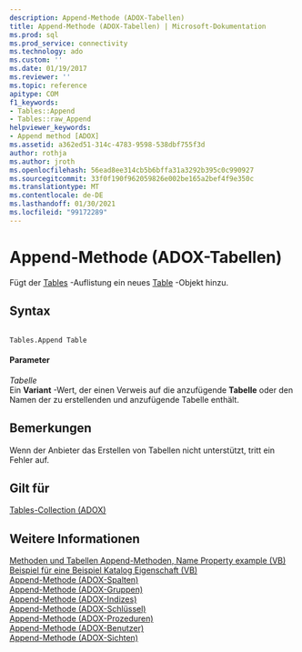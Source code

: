 ```yaml
---
description: Append-Methode (ADOX-Tabellen)
title: Append-Methode (ADOX-Tabellen) | Microsoft-Dokumentation
ms.prod: sql
ms.prod_service: connectivity
ms.technology: ado
ms.custom: ''
ms.date: 01/19/2017
ms.reviewer: ''
ms.topic: reference
apitype: COM
f1_keywords:
- Tables::Append
- Tables::raw_Append
helpviewer_keywords:
- Append method [ADOX]
ms.assetid: a362ed51-314c-4783-9598-538dbf755f3d
author: rothja
ms.author: jroth
ms.openlocfilehash: 56ead8ee314cb5b6bffa31a3292b395c0c990927
ms.sourcegitcommit: 33f0f190f962059826e002be165a2bef4f9e350c
ms.translationtype: MT
ms.contentlocale: de-DE
ms.lasthandoff: 01/30/2021
ms.locfileid: "99172289"
---
```

# <a name="append-method-adox-tables"></a>Append-Methode (ADOX-Tabellen)
Fügt der [Tables](./tables-collection-adox.md) -Auflistung ein neues [Table](./table-object-adox.md) -Objekt hinzu.  
  
## <a name="syntax"></a>Syntax  
  
```  
  
Tables.Append Table  
```  
  
#### <a name="parameters"></a>Parameter  
 *Tabelle*  
 Ein **Variant** -Wert, der einen Verweis auf die anzufügende **Tabelle** oder den Namen der zu erstellenden und anzufügende Tabelle enthält.  
  
## <a name="remarks"></a>Bemerkungen  
 Wenn der Anbieter das Erstellen von Tabellen nicht unterstützt, tritt ein Fehler auf.  
  
## <a name="applies-to"></a>Gilt für  
 [Tables-Collection (ADOX)](./tables-collection-adox.md)  
  
## <a name="see-also"></a>Weitere Informationen  
 [Methoden und Tabellen Append-Methoden, Name Property example (VB)](./columns-and-tables-append-methods-name-property-example-vb.md)   
 [Beispiel für eine Beispiel Katalog Eigenschaft (VB)](./parentcatalog-property-example-vb.md)   
 [Append-Methode (ADOX-Spalten)](./append-method-adox-columns.md)   
 [Append-Methode (ADOX-Gruppen)](./append-method-adox-groups.md)   
 [Append-Methode (ADOX-Indizes)](./append-method-adox-indexes.md)   
 [Append-Methode (ADOX-Schlüssel)](./append-method-adox-keys.md)   
 [Append-Methode (ADOX-Prozeduren)](./append-method-adox-procedures.md)   
 [Append-Methode (ADOX-Benutzer)](./append-method-adox-users.md)   
 [Append-Methode (ADOX-Sichten)](./append-method-adox-views.md)